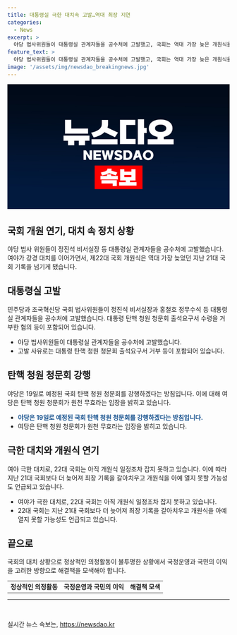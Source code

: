 ```yaml
---
title: 대통령실 극한 대치속 고발…역대 최장 지연
categories:
  - News
excerpt: >
  야당 법사위원들이 대통령실 관계자들을 공수처에 고발했고, 국회는 역대 가장 늦은 개원식을 경험하게 됐다. 이에 여야의 대치가 고조되고 있으며, 국회는 아직도 개원 일정을 잡지 못하고 있는 상황이다. 현재 국회의 개원식이 지난 21대 국회보다 더 늦어져 최장 기록을 경신했거나 아예 개원식을 열지 못할 가능성도 언급되고 있다.
feature_text: >
  야당 법사위원들이 대통령실 관계자들을 공수처에 고발했고, 국회는 역대 가장 늦은 개원식을 경험하게 됐다. 이에 여야의 대치가 고조되고 있으며, 국회는 아직도 개원 일정을 잡지 못하고 있는 상황이다. 현재 국회의 개원식이 지난 21대 국회보다 더 늦어져 최장 기록을 경신했거나 아예 개원식을 열지 못할 가능성도 언급되고 있다.
image: '/assets/img/newsdao_breakingnews.jpg'
---
```


<p><img src="/assets/img/newsdao_breakingnews.jpg" alt="firstkoreanews 속보" /></p>

<h2>국회 개원 연기, 대치 속 정치 상황</h2>

<p data-ke-size="size16">야당 법사 위원들이 정진석 비서실장 등 대통령실 관계자들을 공수처에 고발했습니다. 여야가 강경 대치를 이어가면서, 제22대 국회 개원식은 역대 가장 늦었던 지난 21대 국회 기록을 넘기게 됐습니다.</p>

<h2 data-ke-size="size26">대통령실 고발</h2>

<p data-ke-size="size16">민주당과 조국혁신당 국회 법사위원들이 정진석 비서실장과 홍철호 정무수석 등 대통령실 관계자들을 공수처에 고발했습니다. 대통령 탄핵 청원 청문회 출석요구서 수령을 거부한 혐의 등이 포함되어 있습니다.</p>

<ul>
    <li>야당 법사위원들이 대통령실 관계자들을 공수처에 고발했습니다.</li>
    <li>고발 사유로는 대통령 탄핵 청원 청문회 출석요구서 거부 등이 포함되어 있습니다.</li>
</ul>

<h2 data-ke-size="size26">탄핵 청원 청문회 강행</h2>

<p data-ke-size="size16">야당은 19일로 예정된 국회 탄핵 청원 청문회를 강행하겠다는 방침입니다. 이에 대해 여당은 탄핵 청원 청문회가 원천 무효라는 입장을 밝히고 있습니다.</p>

<ul>
    <li><b><span style="color: #1a5490;">야당은 19일로 예정된 국회 탄핵 청원 청문회를 강행하겠다는 방침입니다.</span></b></li>
    <li>여당은 탄핵 청원 청문회가 원천 무효라는 입장을 밝히고 있습니다.</li>
</ul>

<h2 data-ke-size="size26">극한 대치와 개원식 연기</h2>

<p data-ke-size="size16">여야 극한 대치로, 22대 국회는 아직 개원식 일정조차 잡지 못하고 있습니다. 이에 따라 지난 21대 국회보다 더 늦어져 최장 기록을 갈아치우고 개원식을 아예 열지 못할 가능성도 언급되고 있습니다.</p>

<ul>
    <li>여야가 극한 대치로, 22대 국회는 아직 개원식 일정조차 잡지 못하고 있습니다.</li>
    <li>22대 국회는 지난 21대 국회보다 더 늦어져 최장 기록을 갈아치우고 개원식을 아예 열지 못할 가능성도 언급되고 있습니다.</li>
</ul>

<h2 data-ke-size="size26">끝으로</h2>

<p data-ke-size="size16">국회의 대치 상황으로 정상적인 의정활동이 불투명한 상황에서 국정운영과 국민의 이익을 고려한 방향으로 해결책을 모색해야 합니다.</p>

<table>
    <tbody>
        <tr>
            <td style="text-align: center; height: 17px;"><b>정상적인 의정활동</b></td>
            <td style="text-align: center; height: 17px;"><b>국정운영과 국민의 이익</b></td>
            <td style="text-align: center; height: 17px;"><b>해결책 모색</b></td>
        </tr>
    </tbody>
</table>

<hr>

<p data-ke-size="size16">&nbsp;</p>
실시간 뉴스 속보는, <a href="https://newsdao.kr" rel="dofollow">https://newsdao.kr</a>


